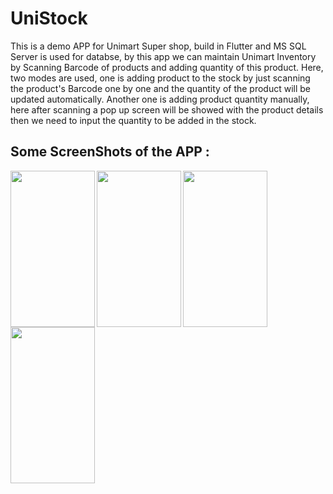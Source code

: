 # UniStock

This is a demo APP for Unimart Super shop, build in Flutter and MS SQL Server is used for databse, by this app we can maintain Unimart Inventory by Scanning Barcode of products and adding quantity of this product. Here, two modes are used, one is adding product to the stock by just scanning the product's Barcode one by one and the quantity of the product will be updated automatically. Another one is adding product quantity manually, here after scanning a pop up screen will be showed with the product details then we need to input the quantity to be added in the stock.

## Some ScreenShots of the APP :
<a href="url"><img src="https://user-images.githubusercontent.com/60956818/193440525-13371273-0d4b-4546-86d6-0bb20c4135a1.png" align="left" height="250" width="135" ></a> 
<a href="url"><img src="https://user-images.githubusercontent.com/60956818/193440523-c2ed23cc-9897-43f1-bf06-0772ec54552b.png" align="left" height="250" width="135" ></a>
<a href="url"><img src="https://user-images.githubusercontent.com/60956818/193440515-1b71c77d-6ae5-4e3f-95c9-f482c0e1e8a0.png" align="left" height="250" width="135" ></a>
<a href="url"><img src="https://user-images.githubusercontent.com/60956818/193440522-5b844307-f53b-4267-b138-00984fd78ace.png" align="left" height="250" width="135" ></a>

